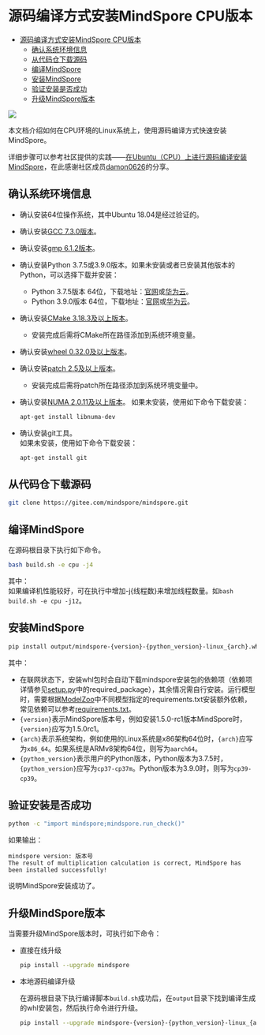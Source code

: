 # 源码编译方式安装MindSpore CPU版本

<!-- TOC -->

- [源码编译方式安装MindSpore CPU版本](#源码编译方式安装mindspore-cpu版本)
    - [确认系统环境信息](#确认系统环境信息)
    - [从代码仓下载源码](#从代码仓下载源码)
    - [编译MindSpore](#编译mindspore)
    - [安装MindSpore](#安装mindspore)
    - [验证安装是否成功](#验证安装是否成功)
    - [升级MindSpore版本](#升级mindspore版本)

<!-- /TOC -->

<a href="https://gitee.com/mindspore/docs/blob/master/install/mindspore_cpu_install_source.md" target="_blank"><img src="https://gitee.com/mindspore/docs/raw/master/resource/_static/logo_source.png"></a>

本文档介绍如何在CPU环境的Linux系统上，使用源码编译方式快速安装MindSpore。

详细步骤可以参考社区提供的实践——[在Ubuntu（CPU）上进行源码编译安装MindSpore](https://www.mindspore.cn/news/newschildren?id=365)，在此感谢社区成员[damon0626](https://gitee.com/damon0626)的分享。

## 确认系统环境信息

- 确认安装64位操作系统，其中Ubuntu 18.04是经过验证的。

- 确认安装[GCC 7.3.0版本](http://ftp.gnu.org/gnu/gcc/gcc-7.3.0/gcc-7.3.0.tar.gz)。

- 确认安装[gmp 6.1.2版本](https://gmplib.org/download/gmp/gmp-6.1.2.tar.xz)。

- 确认安装Python 3.7.5或3.9.0版本。如果未安装或者已安装其他版本的Python，可以选择下载并安装：

    - Python 3.7.5版本 64位，下载地址：[官网](https://www.python.org/ftp/python/3.7.5/Python-3.7.5.tgz)或[华为云](https://mirrors.huaweicloud.com/python/3.7.5/Python-3.7.5.tgz)。
    - Python 3.9.0版本 64位，下载地址：[官网](https://www.python.org/ftp/python/3.9.0/Python-3.9.0.tgz)或[华为云](https://mirrors.huaweicloud.com/python/3.9.0/Python-3.9.0.tgz)。

- 确认安装[CMake 3.18.3及以上版本](https://cmake.org/download/)。
    - 安装完成后需将CMake所在路径添加到系统环境变量。

- 确认安装[wheel 0.32.0及以上版本](https://pypi.org/project/wheel/)。

- 确认安装[patch 2.5及以上版本](http://ftp.gnu.org/gnu/patch/)。
    - 安装完成后需将patch所在路径添加到系统环境变量中。

- 确认安装[NUMA 2.0.11及以上版本](https://github.com/numactl/numactl)。
    如果未安装，使用如下命令下载安装：

    ```bash
    apt-get install libnuma-dev
    ```

- 确认安装git工具。  
    如果未安装，使用如下命令下载安装：

    ```bash
    apt-get install git
    ```

## 从代码仓下载源码

```bash
git clone https://gitee.com/mindspore/mindspore.git
```

## 编译MindSpore

在源码根目录下执行如下命令。

```bash
bash build.sh -e cpu -j4
```

其中：  
如果编译机性能较好，可在执行中增加-j{线程数}来增加线程数量。如`bash build.sh -e cpu -j12`。

## 安装MindSpore

```bash
pip install output/mindspore-{version}-{python_version}-linux_{arch}.whl -i https://pypi.tuna.tsinghua.edu.cn/simple
```

其中：

- 在联网状态下，安装whl包时会自动下载mindspore安装包的依赖项（依赖项详情参见[setup.py](https://gitee.com/mindspore/mindspore/blob/master/setup.py)中的required_package），其余情况需自行安装。运行模型时，需要根据[ModelZoo](https://gitee.com/mindspore/models/tree/master)中不同模型指定的requirements.txt安装额外依赖，常见依赖可以参考[requirements.txt](https://gitee.com/mindspore/mindspore/blob/master/requirements.txt)。  
- `{version}`表示MindSpore版本号，例如安装1.5.0-rc1版本MindSpore时，`{version}`应写为1.5.0rc1。
- `{arch}`表示系统架构，例如使用的Linux系统是x86架构64位时，`{arch}`应写为`x86_64`。如果系统是ARMv8架构64位，则写为`aarch64`。
- `{python_version}`表示用户的Python版本，Python版本为3.7.5时，`{python_version}`应写为`cp37-cp37m`。Python版本为3.9.0时，则写为`cp39-cp39`。

## 验证安装是否成功

```bash
python -c "import mindspore;mindspore.run_check()"
```

如果输出：

```text
mindspore version: 版本号
The result of multiplication calculation is correct, MindSpore has been installed successfully!
```

说明MindSpore安装成功了。

## 升级MindSpore版本

当需要升级MindSpore版本时，可执行如下命令：

- 直接在线升级

    ```bash
    pip install --upgrade mindspore
    ```

- 本地源码编译升级

    在源码根目录下执行编译脚本`build.sh`成功后，在`output`目录下找到编译生成的whl安装包，然后执行命令进行升级。

    ```bash
    pip install --upgrade mindspore-{version}-{python_version}-linux_{arch}.whl
    ```